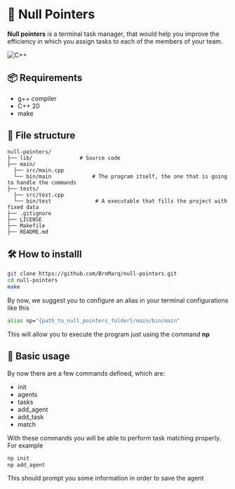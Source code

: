 # 📌 Null Pointers

**Null pointers** is a terminal task manager, that would help you improve the efficiency in which you assign tasks to each of the members of your team.

![C++](https://img.shields.io/badge/c++-%2300599C.svg?style=for-the-badge&logo=c%2B%2B&logoColor=white)

## 📦 Requirements

- g++ compiler
- C++ 20
- make

## 📂 File structure

```
null-pointers/
├── lib/               # Source code
├── main/
  ├── src/main.cpp
  └── bin/main             # The program itself, the one that is going to handle the commands
├── tests/
  ├── src/test.cpp
  └── bin/test              # A executable that fills the project with fixed data
├── .gitignore
├── LICENSE
├── Makefile
├── README.md
```

## 🛠️ How to installl

```bash
git clone https://github.com/BrnMarq/null-pointers.git
cd null-pointers
make
```

By now, we suggest you to configure an alias in your terminal configurations like this

```bash
alias np="{path_to_null_pointers_folder}/main/bin/main"
```

This will allow you to execute the program just using the command **np**

## 🏁 Basic usage

By now there are a few commands defined, which are:

- init
- agents
- tasks
- add_agent
- add_task
- match

With these commands you will be able to perform task matching properly. For example

```bash
np init
np add_agent
```

This should prompt you some information in order to save the agent
